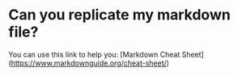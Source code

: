 # Can you replicate my markdown file?
You can use this link to help you: [Markdown Cheat Sheet] (https://www.markdownguide.org/cheat-sheet/)
